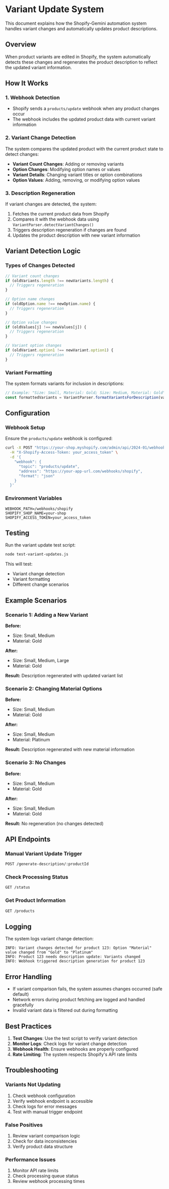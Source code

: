 # Variant Update System

This document explains how the Shopify-Gemini automation system handles variant changes and automatically updates product descriptions.

## Overview

When product variants are edited in Shopify, the system automatically detects these changes and regenerates the product description to reflect the updated variant information.

## How It Works

### 1. Webhook Detection
- Shopify sends a `products/update` webhook when any product changes occur
- The webhook includes the updated product data with current variant information

### 2. Variant Change Detection
The system compares the updated product with the current product state to detect changes:

- **Variant Count Changes**: Adding or removing variants
- **Option Changes**: Modifying option names or values
- **Variant Details**: Changing variant titles or option combinations
- **Option Values**: Adding, removing, or modifying option values

### 3. Description Regeneration
If variant changes are detected, the system:

1. Fetches the current product data from Shopify
2. Compares it with the webhook data using `VariantParser.detectVariantChanges()`
3. Triggers description regeneration if changes are found
4. Updates the product description with new variant information

## Variant Detection Logic

### Types of Changes Detected

```javascript
// Variant count changes
if (oldVariants.length !== newVariants.length) {
  // Triggers regeneration
}

// Option name changes
if (oldOption.name !== newOption.name) {
  // Triggers regeneration
}

// Option value changes
if (oldValues[j] !== newValues[j]) {
  // Triggers regeneration
}

// Variant option changes
if (oldVariant.option1 !== newVariant.option1) {
  // Triggers regeneration
}
```

### Variant Formatting

The system formats variants for inclusion in descriptions:

```javascript
// Example: "Size: Small, Material: Gold; Size: Medium, Material: Gold"
const formattedVariants = VariantParser.formatVariantsForDescription(variants, options);
```

## Configuration

### Webhook Setup
Ensure the `products/update` webhook is configured:

```bash
curl -X POST "https://your-shop.myshopify.com/admin/api/2024-01/webhooks.json" \
  -H "X-Shopify-Access-Token: your_access_token" \
  -d '{
    "webhook": {
      "topic": "products/update",
      "address": "https://your-app-url.com/webhooks/shopify",
      "format": "json"
    }
  }'
```

### Environment Variables
```env
WEBHOOK_PATH=/webhooks/shopify
SHOPIFY_SHOP_NAME=your-shop
SHOPIFY_ACCESS_TOKEN=your_access_token
```

## Testing

Run the variant update test script:

```bash
node test-variant-updates.js
```

This will test:
- Variant change detection
- Variant formatting
- Different change scenarios

## Example Scenarios

### Scenario 1: Adding a New Variant
**Before:**
- Size: Small, Medium
- Material: Gold

**After:**
- Size: Small, Medium, Large
- Material: Gold

**Result:** Description regenerated with updated variant list

### Scenario 2: Changing Material Options
**Before:**
- Size: Small, Medium
- Material: Gold

**After:**
- Size: Small, Medium
- Material: Platinum

**Result:** Description regenerated with new material information

### Scenario 3: No Changes
**Before:**
- Size: Small, Medium
- Material: Gold

**After:**
- Size: Small, Medium
- Material: Gold

**Result:** No regeneration (no changes detected)

## API Endpoints

### Manual Variant Update Trigger
```bash
POST /generate-description/:productId
```

### Check Processing Status
```bash
GET /status
```

### Get Product Information
```bash
GET /products
```

## Logging

The system logs variant change detection:

```
INFO: Variant changes detected for product 123: Option "Material" value changed from "Gold" to "Platinum"
INFO: Product 123 needs description update: Variants changed
INFO: Webhook triggered description generation for product 123
```

## Error Handling

- If variant comparison fails, the system assumes changes occurred (safe default)
- Network errors during product fetching are logged and handled gracefully
- Invalid variant data is filtered out during formatting

## Best Practices

1. **Test Changes**: Use the test script to verify variant detection
2. **Monitor Logs**: Check logs for variant change detection
3. **Webhook Health**: Ensure webhooks are properly configured
4. **Rate Limiting**: The system respects Shopify's API rate limits

## Troubleshooting

### Variants Not Updating
1. Check webhook configuration
2. Verify webhook endpoint is accessible
3. Check logs for error messages
4. Test with manual trigger endpoint

### False Positives
1. Review variant comparison logic
2. Check for data inconsistencies
3. Verify product data structure

### Performance Issues
1. Monitor API rate limits
2. Check processing queue status
3. Review webhook processing times
